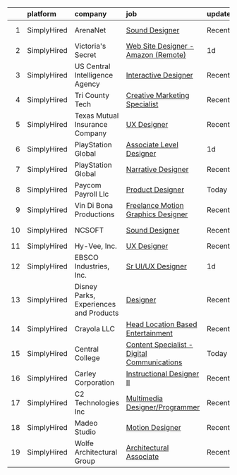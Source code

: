 

|    | platform    | company                                | job                                                                                                                                                          | update_time   | location          |
|---:|:------------|:---------------------------------------|:-------------------------------------------------------------------------------------------------------------------------------------------------------------|:--------------|:------------------|
|  1 | SimplyHired | ArenaNet                               | [Sound Designer](https://www.simplyhired.com/job/rThG5IY9IzWMAoan9hcJnI7UxDCG6Ihg__kK3_DSy7e3u3DOyW-XHQ?q=interactive+designer)                              | Recently      | Bellevue, WA      |
|  2 | SimplyHired | Victoria's Secret                      | [Web Site Designer - Amazon (Remote)](https://www.simplyhired.com/job/zqpuuzfJ581lgtsshZuyvugK8WTQ3vOLL0ZzHoMu9GFt8PF0AHtMWw?q=interactive+designer)         | 1d            | New York, NY      |
|  3 | SimplyHired | US Central Intelligence Agency         | [Interactive Designer](https://www.simplyhired.com/job/BfSRHhtmdOeIHza5OBBkTsn6m-EZ6JTawnuRSsCZm0cWec0EhhUUcQ?q=interactive+designer)                        | Recently      | Washington, DC    |
|  4 | SimplyHired | Tri County Tech                        | [Creative Marketing Specialist](https://www.simplyhired.com/job/5nl9TQL-zSfZyO2yCxvZYkpsIA-Se4p8yZDsY3-DIkWY-AFWVtTO5g?q=interactive+designer)               | Recently      | Bartlesville, OK  |
|  5 | SimplyHired | Texas Mutual Insurance Company         | [UX Designer](https://www.simplyhired.com/job/xRfLX1J_huOYJ2ac9N-nG-Hb7T-_VghDwKkOxNujI0nvtM1nn1poag?q=interactive+designer)                                 | Recently      | Austin, TX        |
|  6 | SimplyHired | PlayStation Global                     | [Associate Level Designer](https://www.simplyhired.com/job/Q9hf9ZH_QC4qcpd1nF80e9JCwysDqU8vBX9H_bB8ZS7SFQMh5Iidvw?q=interactive+designer)                    | 1d            | Playa Vista, CA   |
|  7 | SimplyHired | PlayStation Global                     | [Narrative Designer](https://www.simplyhired.com/job/nk5HLXTULmA18g3HpO654by6P9Hiapcqnt1763yBKfm3iQJyxAmnMw?q=interactive+designer)                          | Recently      | San Diego, CA     |
|  8 | SimplyHired | Paycom Payroll Llc                     | [Product Designer](https://www.simplyhired.com/job/A6AlD_eP1O0yoZMR_iSN_u3lVojaLXugfUyLaSPZa12yFqsWczWSIQ?q=interactive+designer)                            | Today         | Oklahoma City, OK |
|  9 | SimplyHired | Vin Di Bona Productions                | [Freelance Motion Graphics Designer](https://www.simplyhired.com/job/9U-yOVBmEzcYG2yvuMiw3VaGbVW2SwQxDm_p-LdLXonPkdFIMHxIbg?q=interactive+designer)          | Recently      | Remote            |
| 10 | SimplyHired | NCSOFT                                 | [Sound Designer](https://www.simplyhired.com/job/8gOhgL9xmTsycUwhWW3xiOI_irQyeWtd1QCiEmQt4XrR1wyGUEIg_w?q=interactive+designer)                              | Recently      | Bellevue, WA      |
| 11 | SimplyHired | Hy-Vee, Inc.                           | [UX Designer](https://www.simplyhired.com/job/91fCkVNCwnGC3kROUQjV3XBN-uDrUnSXTt2qHhHxte4i2VS_bgBndA?q=interactive+designer)                                 | Recently      | Grimes, IA        |
| 12 | SimplyHired | EBSCO Industries, Inc.                 | [Sr UI/UX Designer](https://www.simplyhired.com/job/SgNO1oG8O1nVwU3ItH-upH6h8DfkKXnY9DlApV70tefD06sAu_s38g?q=interactive+designer)                           | 1d            | Birmingham, AL    |
| 13 | SimplyHired | Disney Parks, Experiences and Products | [Designer](https://www.simplyhired.com/job/WhlI28szHC7BBtg9dSYJ6ZrvyArTnsUsn4roDp54CZeIsCclg5hK5g?q=interactive+designer)                                    | Recently      | San Francisco, CA |
| 14 | SimplyHired | Crayola LLC                            | [Head Location Based Entertainment](https://www.simplyhired.com/job/8UnQbVesvHd0KS1kxHaKpRSyScyVXYycw1aSFRBIglyRyVbjUvvQ0A?q=interactive+designer)           | Recently      | Easton, PA        |
| 15 | SimplyHired | Central College                        | [Content Specialist - Digital Communications](https://www.simplyhired.com/job/R3ASRzT9exjkK0MHKVK5Q3or2uISJumO0aON0tSS-SEu5aE0-EFUKw?q=interactive+designer) | Today         | Pella, IA         |
| 16 | SimplyHired | Carley Corporation                     | [Instructional Designer II](https://www.simplyhired.com/job/RFhPkzmDyS4taXslkVrtk6_RJ6JjSO2xS8RwQpvXK4576VWyygxWfw?q=interactive+designer)                   | Recently      | Great Lakes, IL   |
| 17 | SimplyHired | C2 Technologies Inc                    | [Multimedia Designer/Programmer](https://www.simplyhired.com/job/w24dksILanYpBN8xd8EHeLo4SARij5b9_5a7TYmDfGI3hXUeJ64wLQ?q=interactive+designer)              | Recently      | Norfolk, VA       |
| 18 | SimplyHired | Madeo Studio                           | [Motion Designer](https://www.simplyhired.com/job/-b04Oh85jWN3uJ6u9JURbge1CtbU8xNg6o94ggjywS-2CdqCIFy-HA?q=interactive+designer)                             | Recently      | United States     |
| 19 | SimplyHired | Wolfe Architectural Group              | [Architectural Associate](https://www.simplyhired.com/job/H13gEka9RJVDtlZ39-1dUF2W9CCPlI0-66rVDAzQuX8eJFKtnUIRFA?q=interactive+designer)                     | Recently      | Spokane, WA       |
